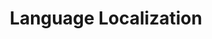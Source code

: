 ---
lang: de
layout: doc
redirect_from:
- /de/doc/LanguageLocalization/
- /de/doc/language-localization/
- /de/wiki/LanguageLocalization/
redirect_to: https://github.com/Qubes-Community/Contents/blob/master/docs/customization/language-localization.md
ref: 73
title: Language Localization
---